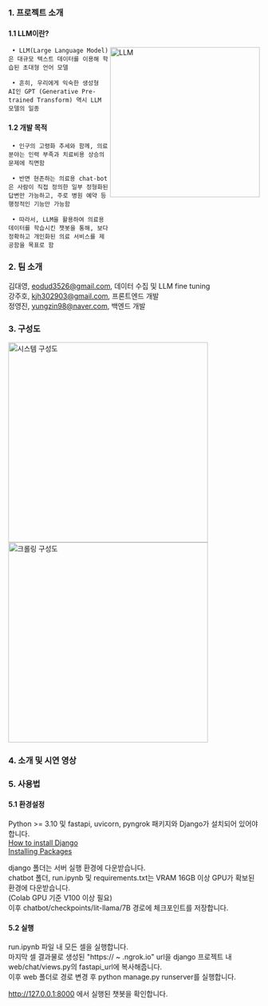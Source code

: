 ### 1. 프로젝트 소개  
  
  #### 1.1 LLM이란? 
<img width="300" height="300" alt="LLM" src="https://github.com/pnucse-capstone/capstone-2023-1-40/assets/62270210/31ff5b38-1bcf-41df-aa25-fbe8bc5d162d" align="right">

     • LLM(Large Language Model)은 대규모 텍스트 데이터를 이용해 학습된 초대형 언어 모델  
   
     • 흔히, 우리에게 익숙한 생성형 AI인 GPT (Generative Pre-trained Transform) 역시 LLM 모델의 일종  
  
  #### 1.2 개발 목적 
  
     • 인구의 고령화 추세와 함께, 의료분야는 인력 부족과 치료비용 상승의 문제에 직면함  
   
     • 반면 현존하는 의료용 chat-bot은 사람이 직접 정의한 일부 정형화된 답변만 가능하고, 주로 병원 예약 등 행정적인 기능만 가능함
   
     • 따라서, LLM을 활용하여 의료용 데이터를 학습시킨 챗봇을 통해, 보다 정확하고 개인화된 의료 서비스를 제공함을 목표로 함
  
### 2. 팀 소개
김대영, eodud3526@gmail.com, 데이터 수집 및 LLM fine tuning  
강주호, kjh302903@gmail.com, 프론트엔드 개발  
정영진, yungzin98@naver.com, 백엔드 개발    

### 3. 구성도
<img width="400" alt="시스템 구성도" src="https://github.com/pnucse-capstone/capstone-2023-1-40/assets/62270210/5813adce-fd8e-4cde-a616-c5f810e98158">
<img width="400" alt="크롤링 구성도" src="https://github.com/pnucse-capstone/capstone-2023-1-40/assets/62270210/35338edd-7f2a-40bc-9c66-cd391b8865e7">

### 4. 소개 및 시연 영상

### 5. 사용법  

#### 5.1 환경설정

Python >= 3.10 및 fastapi, uvicorn, pyngrok 패키지와 Django가 설치되어 있어야 합니다.  
[How to install Django](https://docs.djangoproject.com/en/4.2/topics/install/#how-to-install-django)  
[Installing Packages](https://packaging.python.org/en/latest/tutorials/installing-packages)  

django 폴더는 서버 실행 환경에 다운받습니다.  
chatbot 폴더, run.ipynb 및 requirements.txt는 VRAM 16GB 이상 GPU가 확보된 환경에 다운받습니다.  
(Colab GPU 기준 V100 이상 필요)   
이후 chatbot/checkpoints/lit-llama/7B 경로에 체크포인트를 저장합니다.  

#### 5.2 실행  

run.ipynb 파일 내 모든 셀을 실행합니다.  
마지막 셀 결과물로 생성된 "https:// ~ .ngrok.io" url을 django 프로젝트 내 web/chat/views.py의 fastapi_url에 복사해줍니다.  
이후 web 폴더로 경로 변경 후 python manage.py runserver를 실행합니다.  

http://127.0.0.1:8000 에서 실행된 챗봇을 확인합니다.
